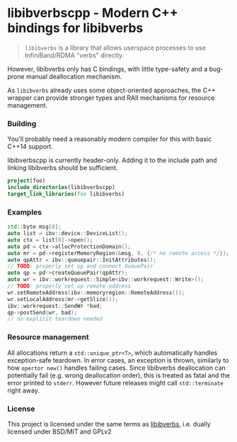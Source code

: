 # libibverbscpp - Modern C++ bindings for libibverbs

> `libibverbs` is a library that allows userspace processes to use InfiniBand/RDMA "verbs" directly.

However, libibverbs only has C bindings, with little type-safety and a bug-prone manual deallocation mechanism.
 
As `libibverbs` already uses some object-oriented approaches, the C++ wrapper can provide stronger types and RAII mechanisms
for resource management.

### Building
You'll probably need a reasonably modern compiler for this with basic C++14 support. 

libibverbscpp is currently header-only. Adding it to the include path and linking libibverbs should be sufficient.

```cmake
project(foo)
include_directories(libibverbscpp)
target_link_libraries(foo libibverbs)
```

### Examples
```C++
std::byte msg[8];
auto list = ibv::device::DeviceList();
auto ctx = list[0]->open();
auto pd = ctx->allocProtectionDomain();
auto mr = pd->registerMemoryRegion(&msg, 8, {/* no remote access */});
auto qpAttr = ibv::queuepair::InitAttributes();
// TODO: properly set up and connect QueuePair
auto qp = pd->createQueuePair(qpAttr);
auto wr = ibv::workrequest::Simple<ibv::workrequest::Write>();
// TODO: properly set up remote address
wr.setRemoteAddress(ibv::memoryregion::RemoteAddress());
wr.setLocalAddress(mr->getSlice());
ibv::workrequest::SendWr *bad;
qp->postSend(wr, bad);
// no explicit teardown needed
```

### Resource management
All allocations return a `std::unique_ptr<T>`, which automatically handles exception-safe teardown. In error cases, an
exception is thrown, similarly to how `opertor new()` handles failing cases.
Since libibverbs deallocation can potentially fail (e.g. wrong deallocation order), this is treated as fatal and the 
error printed to `stderr`. However future releases might call `std::terminate` right away.

### License
This project is licensed under the same terms as [libibverbs](https://github.com/linux-rdma/rdma-core), i.e. dually 
licensed under BSD/MIT and GPLv2
